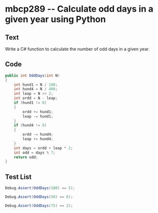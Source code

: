# mbcp289 -- Calculate odd days in a given year using Python

## Text

Write a C# function to calculate the number of odd days in a given year.

## Code

```csharp
public int OddDays(int N) 
{ 
    int hund1 = N / 100; 
    int hund4 = N / 400; 
    int leap = N >> 2; 
    int ordd = N - leap; 
    if (hund1 != 0) 
    { 
        ordd += hund1; 
        leap -= hund1; 
    } 
    if (hund4 != 0) 
    { 
        ordd -= hund4; 
        leap += hund4; 
    } 
    int days = ordd + leap * 2; 
    int odd = days % 7; 
    return odd; 
}
```

## Test List

```csharp
Debug.Assert(OddDays(100) == 5);
```

```csharp
Debug.Assert(OddDays(50) == 6);
```

```csharp
Debug.Assert(OddDays(75) == 2);
```
